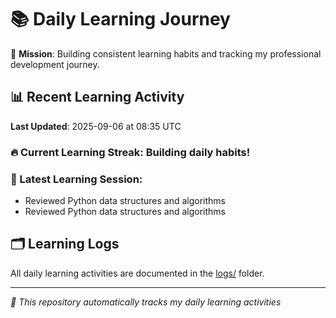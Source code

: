 # 📚 Daily Learning Journey

🎯 **Mission**: Building consistent learning habits and tracking my professional development journey.

## 📊 Recent Learning Activity

**Last Updated**: 2025-09-06 at 08:35 UTC

### 🔥 Current Learning Streak: Building daily habits!

### 📝 Latest Learning Session:
- Reviewed Python data structures and algorithms
- Reviewed Python data structures and algorithms

## 🗂️ Learning Logs

All daily learning activities are documented in the [logs/](./logs/) folder.

---
*🤖 This repository automatically tracks my daily learning activities*
